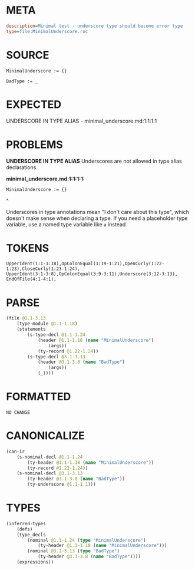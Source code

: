 # META
~~~ini
description=Minimal test - underscore type should become error type
type=file:MinimalUnderscore.roc
~~~
# SOURCE
~~~roc
MinimalUnderscore := {}

BadType := _
~~~
# EXPECTED
UNDERSCORE IN TYPE ALIAS - minimal_underscore.md:1:1:1:1
# PROBLEMS
**UNDERSCORE IN TYPE ALIAS**
Underscores are not allowed in type alias declarations.

**minimal_underscore.md:1:1:1:1:**
```roc
MinimalUnderscore := {}
```
^

Underscores in type annotations mean "I don't care about this type", which doesn't make sense when declaring a type. If you need a placeholder type variable, use a named type variable like `a` instead.

# TOKENS
~~~zig
UpperIdent(1:1-1:18),OpColonEqual(1:19-1:21),OpenCurly(1:22-1:23),CloseCurly(1:23-1:24),
UpperIdent(3:1-3:8),OpColonEqual(3:9-3:11),Underscore(3:12-3:13),
EndOfFile(4:1-4:1),
~~~
# PARSE
~~~clojure
(file @1.1-3.13
	(type-module @1.1-1.18)
	(statements
		(s-type-decl @1.1-1.24
			(header @1.1-1.18 (name "MinimalUnderscore")
				(args))
			(ty-record @1.22-1.24))
		(s-type-decl @3.1-3.13
			(header @3.1-3.8 (name "BadType")
				(args))
			(_))))
~~~
# FORMATTED
~~~roc
NO CHANGE
~~~
# CANONICALIZE
~~~clojure
(can-ir
	(s-nominal-decl @1.1-1.24
		(ty-header @1.1-1.18 (name "MinimalUnderscore"))
		(ty-record @1.22-1.24))
	(s-nominal-decl @3.1-3.13
		(ty-header @3.1-3.8 (name "BadType"))
		(ty-underscore @1.1-1.1)))
~~~
# TYPES
~~~clojure
(inferred-types
	(defs)
	(type_decls
		(nominal @1.1-1.24 (type "MinimalUnderscore")
			(ty-header @1.1-1.18 (name "MinimalUnderscore")))
		(nominal @3.1-3.13 (type "BadType")
			(ty-header @3.1-3.8 (name "BadType"))))
	(expressions))
~~~
